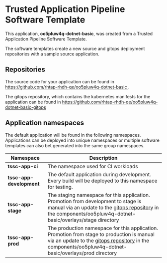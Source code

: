 # Trusted Application Pipeline Software Template

This application, **oo5pluw4q-dotnet-basic**, was created from a Trusted Application Pipeline Software Template.

The software templates create a new source and gitops deployment repositories with a sample source application. 

## Repositories

The source code for your application can be found in [https://github.com/rhtap-rhdh-qe/oo5pluw4q-dotnet-basic ](https://github.com/rhtap-rhdh-qe/oo5pluw4q-dotnet-basic ).
 
The gitops repository, which contains the kubernetes manifests for the application can be found in 
[https://github.com/rhtap-rhdh-qe/oo5pluw4q-dotnet-basic-gitops ](https://github.com/rhtap-rhdh-qe/oo5pluw4q-dotnet-basic-gitops ) 

## Application namespaces 

The default application will be found in the following namespaces. Applications can be deployed into unique namespaces or multiple software templates can also bet generated into the same group namespaces.  

|  Namespace   |  Description   |  
| -------- | -------- |
| **tssc-app-ci** | The namespace used for CI workloads |
| **tssc-app-development** | The default application during development. Every build will be deployed to this namespace for testing. |
| **tssc-app-stage** | The staging namespace for this application. Promotion from development to stage is manual via an update to the [gitops repository](https://github.com/rhtap-rhdh-qe/oo5pluw4q-dotnet-basic-gitops ) in the components/oo5pluw4q-dotnet-basic/overlays/stage directory |
| **tssc-app-prod** | The production namespace for this application. Promotion from stage to production is manual via an update to the [gitops repository](https://github.com/rhtap-rhdh-qe/oo5pluw4q-dotnet-basic-gitops ) in the components/oo5pluw4q-dotnet-basic/overlays/prod directory |